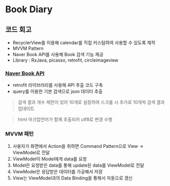 # Book Diary

## 코드 회고

- RecyclerView를 이용해 calendar를 직접 커스텀하여 사용할 수 있도록 제작
- MVVM Pattern
- Naver Book API를 사용해 Book 검색 기능 제공
- Library : RxJava, picasso, retrofit, circleimageview

### [Naver Book API](https://developers.naver.com/docs/search/book/)

- retrofit 라이브러리를 사용해 API 추출 코드 구축
- query를 이용한 기본 검색으로 json 데이터 추출

> 검색 결과 개수 제한이 있어 10개로 설정하여 스크롤 시 추가로 10개씩 검색 결과 업데이트

> html 마크업언어가 함께 추출되어 utf8로 변경 수행

### MVVM 패턴

1. 사용자가 화면에서 Action을 취하면 Command Pattern으로 View → ViewModel로 전달
2. ViewModel이 Model에게 data를 요청
3. Model은 요청받은 data를 통해 update된 data를 ViewModel로 전달
4. ViewModel은 응답받은 데이터를 가공해서 저장
5. View는 ViewModel과의 Data Binding을 통해서 자동으로 갱신
